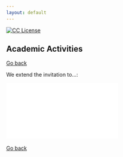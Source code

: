 ```yaml
---
layout: default
---
```

<!-- badges -->
[license-badge]: (https://img.shields.io/badge/Licencia-CC-orange){:target="_blank"}
[license]: (https://creativecommons.org/licenses/by-nc-sa/3.0/deed.es){:target="_blank"}
[![CC License][license-badge]][license]

## Academic Activities

[Go back](../)

We extend the invitation to...:

![width='40%'](../_poster/CTIM_Pster_20-08.pdf)

<!---
![width='40%'](figs/QuantaCalaverita.png)
**Figure 1**: Quanta Calaverita 2019. 
--->

<!--- JO: with the original template --->
[Go back](../)

